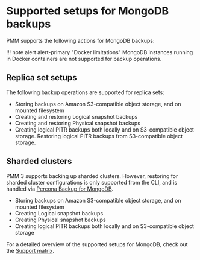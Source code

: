 # Supported setups for MongoDB backups

PMM supports the following actions for MongoDB backups: 

!!! note alert alert-primary "Docker limitations"
    MongoDB instances running in Docker containers are not supported for backup operations.

## Replica set setups
The following backup operations are supported for replica sets:

  - Storing backups on Amazon S3-compatible object storage, and on mounted filesystem
  - Creating and restoring Logical snapshot backups
  - Creating and restoring Physical snapshot backups
  - Creating logical PITR backups both locally and on S3-compatible object storage. Restoring logical PITR backups from S3-compatible object storage.

  
## Sharded clusters

PMM 3 supports backing up sharded clusters. However, restoring for sharded cluster configurations is only supported from the CLI, and is handled via [Percona Backup for MongoDB](https://docs.percona.com/percona-backup-mongodb/usage/restore.html).

  - Storing backups on Amazon S3-compatible object storage, and on mounted filesystem
  - Creating Logical snapshot backups
  - Creating Physical snapshot backups
  - Creating logical PITR backups both locally and on S3-compatible object storage
 
For a detailed overview of the supported setups for MongoDB, check out the [Support matrix](mongodb_limitations.md).
